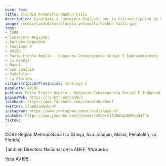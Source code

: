 ```yaml
---
core: true
title: Claudia Antonella Hasbun Faila
description: Candidata a Consejera Regional por la Circunscripción de Santiago V
image: /media/candidatos/claudia-antonella-hasbun-faila.jpg
tags:
- CORE
- Consejero Regional
- Apruebo Dignidad
- Santiago V
- AV195
- Pacto Frente Amplio - Subpacto Convergencia Social E Independientes - Convergencia Social
- La Granja
- Macul
- San Joaquin
- Peñalolen
- La Florida
circunscripcionProvincial: Santiago V
papeleta: AV195
partido: Pacto Frente Amplio - Subpacto Convergencia Social E Independientes - Convergencia Social
paginaWeb: https://linktr.ee/hasbun
facebook: https://web.facebook.com/claudiahasbunf
twitter: ClaudiaHasbunF
instagram: https://www.instagram.com/claudiahasbunf
youtube: https://www.youtube.com/channel/UC60rkJA3OA5gUbMOqqO4fhA
tiktok:
---
```

CORE Región Metropolitana (La Granja, San Joaquín, Macul, Peñalolén, La Florida)

También Directora Nacional de la ANEF. #Apruebo

Vota AV195.
